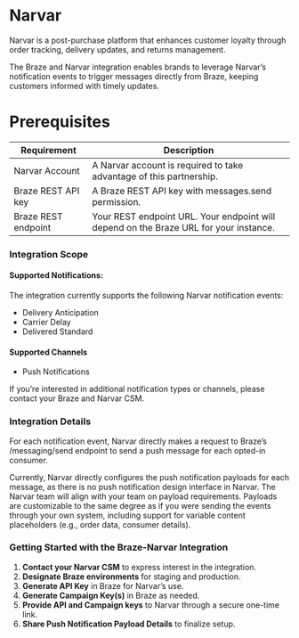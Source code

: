 # Narvar

Narvar is a post-purchase platform that enhances customer loyalty through order tracking, delivery updates, and returns management.

The Braze and Narvar integration enables brands to leverage Narvar’s notification events to trigger messages directly from Braze, keeping customers informed with timely updates.

# Prerequisites

| Requirement           | Description                                                                                   |
|-----------------------|-----------------------------------------------------------------------------------------------|
| Narvar Account        | A Narvar account is required to take advantage of this partnership.                           |
| Braze REST API key    | A Braze REST API key with messages.send permission.                                           |
| Braze REST endpoint   | Your REST endpoint URL. Your endpoint will depend on the Braze URL for your instance.         |

### Integration Scope

#### Supported Notifications:

The integration currently supports the following Narvar notification events:
- Delivery Anticipation
- Carrier Delay
- Delivered Standard

#### Supported Channels

- Push Notifications

If you’re interested in additional notification types or channels, please contact your Braze and Narvar CSM.

### Integration Details

For each notification event, Narvar directly makes a request to Braze’s /messaging/send endpoint to send a push message for each opted-in consumer.

Currently, Narvar directly configures the push notification payloads for each message, as there is no push notification design interface in Narvar. The Narvar team will align with your team on payload requirements. Payloads are customizable to the same degree as if you were sending the events through your own system, including support for variable content placeholders (e.g., order data, consumer details).

### Getting Started with the Braze-Narvar Integration

1. **Contact your Narvar CSM** to express interest in the integration.
2. **Designate Braze environments** for staging and production.
3. **Generate API Key** in Braze for Narvar’s use.
4. **Generate Campaign Key(s)** in Braze as needed.
5. **Provide API and Campaign keys** to Narvar through a secure one-time link.
6. **Share Push Notification Payload Details** to finalize setup.
